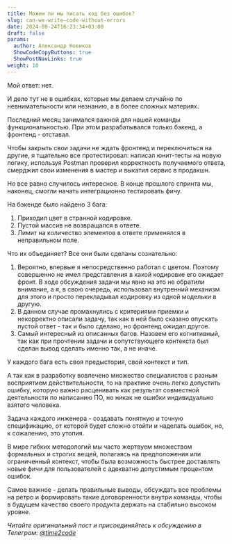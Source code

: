 ```yaml
---
title: Можем ли мы писать код без ошибок?
slug: can-we-write-code-without-errors                 
date: 2024-09-24T16:23:34+03:00
draft: false                                 
params:
  author: Александр Новиков                  
  ShowCodeCopyButtons: true
  ShowPostNavLinks: true         
weight: 10                                   
---
```


Мой ответ: нет.

И дело тут не в ошибках, которые мы делаем случайно по невнимательности или незнанию, а в более сложных материях. 

Последний месяц занимался важной для нашей команды функциональностью. При этом разрабатывался только бэкенд, а фронтенд - отставал. 

Чтобы закрыть свои задачи не ждать фронтенд и переключиться на другие, я тщательно все протестировал: написал юнит-тесты на новую логику, используя Postman проверил корректность получаемого ответа, смерджил свои изменения в мастер и выкатил сервис в продакшн. 

Но все равно случилось интересное. В конце прошлого спринта мы, наконец, смогли начать интеграционно тестировать фичу. 

На бэкенде было найдено 3 бага: 

1. Приходил цвет в странной кодировке. 
2. Пустой массив не возвращался в ответе. 
3. Лимит на количество элементов в ответе применялся в неправильном поле. 

Что их объединяет? Все они были сделаны сознательно:

1. Вероятно, впервые я непосредственно работал с цветом. Поэтому совершенно не имел представления в какой кодировке его ожидает фронт. В ходе обсуждения задачи мы явно на это не обратили внимание, а я, в свою очередь, использовал внутренний механизм для этого и просто перекладывал кодировку из одной модельки в другую. 
2. В данном случае промахнулись с критериями приемки и некорректно описали задачу, так как в ней было сказано опускать пустой ответ - так и было сделано, но фронтенд ожидал другое. 
3. Самый интересный из описанных багов. Назовем его когнитивный, так как при прочтении задачи и сопутствующего контекста был сделан вывод сделать именно так, а не иначе.

У каждого бага есть своя предыстория, свой контекст и тип. 

А так как в разработку вовлечено множество специалистов с разным восприятием действительности, то на практике очень легко допустить ошибку, которую важно расценивать как результат совместной деятельности по написанию ПО, но никак не ошибки индивидуально взятого человека.

Задача каждого инженера - создавать понятную и точную спецификацию, от которой будет сложно отойти и наделать ошибок, но, к сожалению, это утопия. 

В мире гибких методологий мы часто жертвуем множеством формальных и строгих вещей, полагаясь на предположения или ограниченный контекст, чтобы была возможность быстрее доставлять новые фичи для пользователей с адекватно допустимым процентом ошибок.

Самое важное - делать правильные выводы, обсуждать все проблемы на ретро и формировать такие договоренности внутри команды, чтобы в будущем качество своего продукта держать на стабильно высоком уровне.

*Читайте оригинальный пост и присоединяйтесь к обсуждению в Телеграм: [@time2code](https://t.me/time2code/302)*